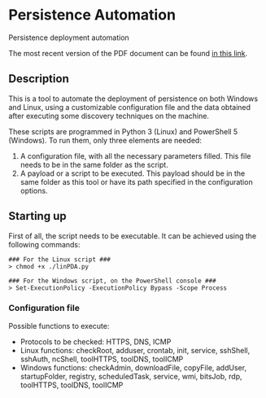 # Persistence Automation
Persistence deployment automation

The most recent version of the PDF document can be found [in this link](https://alicenara.github.io/PersistenceAutomation/documents/docsTFG/mainTFG.pdf).

## Description

This is a tool to automate the deployment of persistence on both Windows and Linux, using a customizable 
configuration file and the data obtained after executing some discovery techniques on the machine.

These scripts are programmed in Python 3 (Linux) and PowerShell 5 (Windows).
To run them, only three elements are needed:
1. A configuration file, with all the necessary parameters filled. This file needs to be in the same
folder as the script. 
2. A payload or a script to be executed. This payload should be in the same folder as
this tool or have its path specified in the configuration options.

## Starting up

First of all, the script needs to be executable. 
It can be achieved using the following commands:

```
### For the Linux script ###
> chmod +x ./linPDA.py

### For the Windows script, on the PowerShell console ###
> Set-ExecutionPolicy -ExecutionPolicy Bypass -Scope Process

```

### Configuration file

Possible functions to execute:

- Protocols to be checked: HTTPS, DNS, ICMP
- Linux functions: checkRoot, adduser, crontab, init, service, sshShell, sshAuth, ncShell,
            toolHTTPS, toolDNS, toolICMP
- Windows functions: checkAdmin, downloadFile, copyFile, addUser, startupFolder, registry, 
            scheduledTask, service, wmi, bitsJob, rdp, toolHTTPS, toolDNS, toolICMP